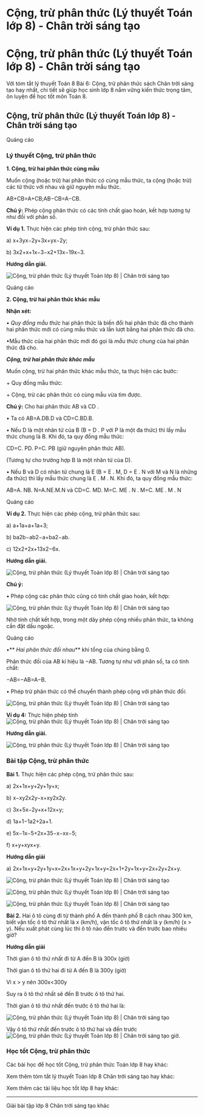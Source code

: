 # Cộng, trừ phân thức (Lý thuyết Toán lớp 8) - Chân trời sáng tạo

# Cộng, trừ phân thức (Lý thuyết Toán lớp 8) - Chân trời sáng tạo

Với tóm tắt lý thuyết Toán 8 Bài 6: Cộng, trừ phân thức sách Chân trời sáng tạo hay nhất, chi tiết sẽ giúp học sinh lớp 8 nắm vững kiến thức trọng tâm, ôn luyện để học tốt môn Toán 8.

## Cộng, trừ phân thức (Lý thuyết Toán lớp 8) - Chân trời sáng tạo

Quảng cáo

### **Lý thuyết Cộng, trừ phân thức**

**1. Cộng, trừ hai phân thức cùng mẫu**

Muốn cộng (hoặc trừ) hai phân thức có cùng mẫu thức, ta cộng (hoặc trừ) các tử thức với nhau và giữ nguyên mẫu thức.

AB+CB=A+CB;AB−CB=A−CB.

**Chú ý:** Phép cộng phân thức có các tính chất giao hoán, kết hợp tương tự như đối với phân số.

**Ví dụ 1.** Thực hiện các phép tính cộng, trừ phân thức sau:

a) x+3yx−2y+3x+yx−2y;

b) 3x2+x+1x−3−x2+13x−19x−3.

**Hướng dẫn giải.**

![Cộng, trừ phân thức \(Lý thuyết Toán lớp 8\) | Chân trời sáng tạo](https://vietjack.com/toan-8-ct/images/ly-thuyet-bai-6-cong-tru-phan-thuc.PNG)

Quảng cáo

**2. Cộng, trừ hai phân thức khác mẫu**

**Nhận xét:**

• _Quy đồng mẫu thức_ hai phân thức là biến đổi hai phân thức đã cho thành hai phân thức mới có cùng mẫu thức và lần lượt bằng hai phân thức đã cho. 

•Mẫu thức của hai phân thức mới đó gọi là _mẫu thức chung_ của hai phân thức đã cho.

**_Cộng, trừ hai phân thức khác mẫu_**

Muốn cộng, trừ hai phân thức khác mẫu thức, ta thực hiện các bước:

\+ Quy đồng mẫu thức: 

\+ Cộng, trừ các phân thức có cùng mẫu vừa tìm được.

**Chú ý:** Cho hai phân thức AB và CD .

• Ta có AB=A.DB.D và CD=C.BD.B.

• Nếu D là một nhân tử của B (B = D . P với P là một đa thức) thì lấy mẫu thức chung là B. Khi đó, ta quy đồng mẫu thức:

CD=C. PD. P=C. PB (giữ nguyên phân thức AB).

(Tương tự cho trường hợp B là một nhân tử của D).

• Nếu B và D có nhân tử chung là E (B = E . M, D = E . N với M và N là những đa thức) thì lấy mẫu thức chung là E . M . N. Khi đó, ta quy đồng mẫu thức:

AB=A. NB. N=A.NE.M.N và CD=C. MD. M=C. ME . N . M=C. ME . M . N

Quảng cáo

**Ví dụ 2.** Thực hiện các phép cộng, trừ phân thức sau:

a) a+1a+a+1a+3;

b) ba2b−ab2−a+ba2−ab.

c) 12x2+2x+13x2−6x.

**Hướng dẫn giải.**

![Cộng, trừ phân thức \(Lý thuyết Toán lớp 8\) | Chân trời sáng tạo](https://vietjack.com/toan-8-ct/images/ly-thuyet-bai-6-cong-tru-phan-thuc-a.PNG)

**Chú ý:**

• Phép cộng các phân thức cũng có tính chất giao hoán, kết hợp:

![Cộng, trừ phân thức \(Lý thuyết Toán lớp 8\) | Chân trời sáng tạo](https://vietjack.com/toan-8-ct/images/ly-thuyet-bai-6-cong-tru-phan-thuc-1a.PNG)

Nhờ tính chất kết hợp, trong một dãy phép cộng nhiều phân thức, ta không cần đặt dấu ngoặc.

Quảng cáo

•** _Hai phân thức đối nhau_** khi tổng của chúng bằng 0. 

Phân thức đối của AB kí hiệu là −AB. Tương tự như với phân số, ta có tính chất:

−AB=−AB=A−B.

• Phép trừ phân thức có thể chuyển thành phép cộng với phân thức đối:

![Cộng, trừ phân thức \(Lý thuyết Toán lớp 8\) | Chân trời sáng tạo](https://vietjack.com/toan-8-ct/images/ly-thuyet-bai-6-cong-tru-phan-thuc-2.PNG)

**Ví dụ 4:** Thực hiện phép tính ![Cộng, trừ phân thức \(Lý thuyết Toán lớp 8\) | Chân trời sáng tạo](https://vietjack.com/toan-8-ct/images/ly-thuyet-bai-6-cong-tru-phan-thuc-2a.PNG)

**Hướng dẫn giải.**

![Cộng, trừ phân thức \(Lý thuyết Toán lớp 8\) | Chân trời sáng tạo](https://vietjack.com/toan-8-ct/images/ly-thuyet-bai-6-cong-tru-phan-thuc-3.PNG)

### **Bài tập Cộng, trừ phân thức**

**Bài 1.** Thực hiện các phép cộng, trừ phân thức sau:

a) 2x+1x+y+2y+1y+x;

b) x−xy2x2y−x+xy2x2y.

c) 3x+5x−2y+x+12x+y;

d) 1a+1−1a2+2a+1.

e) 5x−1x−5+2x+35−x−xx−5;

f) x+y+xyx+y.

**Hướng dẫn giải**

a) 2x+1x+y+2y+1y+x=2x+1x+y+2y+1x+y=2x+1+2y+1x+y=2x+2y+2x+y.

![Cộng, trừ phân thức \(Lý thuyết Toán lớp 8\) | Chân trời sáng tạo](https://vietjack.com/toan-8-ct/images/ly-thuyet-bai-6-cong-tru-phan-thuc-3a.PNG)

![Cộng, trừ phân thức \(Lý thuyết Toán lớp 8\) | Chân trời sáng tạo](https://vietjack.com/toan-8-ct/images/ly-thuyet-bai-6-cong-tru-phan-thuc-3b.PNG)

![Cộng, trừ phân thức \(Lý thuyết Toán lớp 8\) | Chân trời sáng tạo](https://vietjack.com/toan-8-ct/images/ly-thuyet-bai-6-cong-tru-phan-thuc-3c.PNG)

**Bài 2.** Hai ô tô cùng đi từ thành phố A đến thành phố B cách nhau 300 km, biết vận tốc ô tô thứ nhất là x (km/h), vận tốc ô tô thứ nhất là y (km/h) (x > y). Nếu xuất phát cùng lúc thì ô tô nào đến trước và đến trước bao nhiêu giờ?

**Hướng dẫn giải**

Thời gian ô tô thứ nhất đi từ A đến B là 300x (giờ)

Thời gian ô tô thứ hai đi từ A đến B là 300y (giờ)

Vì x > y nên 300x<300y

Suy ra ô tô thứ nhất sẽ đến B trước ô tô thứ hai.

Thời gian ô tô thứ nhất đến trước ô tô thứ hai là:

![Cộng, trừ phân thức \(Lý thuyết Toán lớp 8\) | Chân trời sáng tạo](https://vietjack.com/toan-8-ct/images/ly-thuyet-bai-6-cong-tru-phan-thuc-3d.PNG)

Vậy ô tô thứ nhất đến trước ô tô thứ hai và đến trước ![Cộng, trừ phân thức \(Lý thuyết Toán lớp 8\) | Chân trời sáng tạo](https://vietjack.com/toan-8-ct/images/ly-thuyet-bai-6-cong-tru-phan-thuc-4.PNG) giờ.

### **Học tốt Cộng, trừ phân thức**

Các bài học để học tốt Cộng, trừ phân thức Toán lớp 8 hay khác:

Xem thêm tóm tắt lý thuyết Toán lớp 8 Chân trời sáng tạo hay khác:

Xem thêm các tài liệu học tốt lớp 8 hay khác:

* * *

Giải bài tập lớp 8 Chân trời sáng tạo khác
